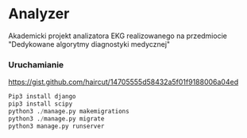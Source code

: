 # Analyzer
Akademicki projekt analizatora EKG realizowanego na przedmiocie "Dedykowane algorytmy diagnostyki medycznej"

### Uruchamianie
https://gist.github.com/haircut/14705555d58432a5f01f9188006a04ed
```python
Pip3 install django  
pip3 install scipy
python3 ./manage.py makemigrations
python3 ./manage.py migrate
python3 manage.py runserver
```